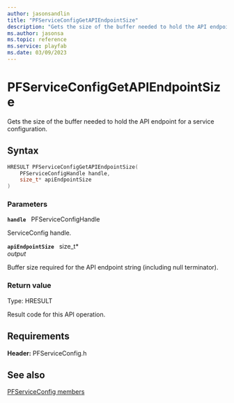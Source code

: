 ```yaml
---
author: jasonsandlin
title: "PFServiceConfigGetAPIEndpointSize"
description: "Gets the size of the buffer needed to hold the API endpoint for a service configuration."
ms.author: jasonsa
ms.topic: reference
ms.service: playfab
ms.date: 03/09/2023
---
```


# PFServiceConfigGetAPIEndpointSize  

Gets the size of the buffer needed to hold the API endpoint for a service configuration.  

## Syntax  
  
```cpp
HRESULT PFServiceConfigGetAPIEndpointSize(  
    PFServiceConfigHandle handle,  
    size_t* apiEndpointSize  
)  
```  
  
### Parameters  
  
**`handle`** &nbsp; PFServiceConfigHandle  
  
ServiceConfig handle.  
  
**`apiEndpointSize`** &nbsp; size_t*  
*output*  
  
Buffer size required for the API endpoint string (including null terminator).  
  
  
### Return value
Type: HRESULT
  
Result code for this API operation.
  
  
## Requirements  
  
**Header:** PFServiceConfig.h
  
## See also  
[PFServiceConfig members](../pfserviceconfig_members.md)  

  
  
